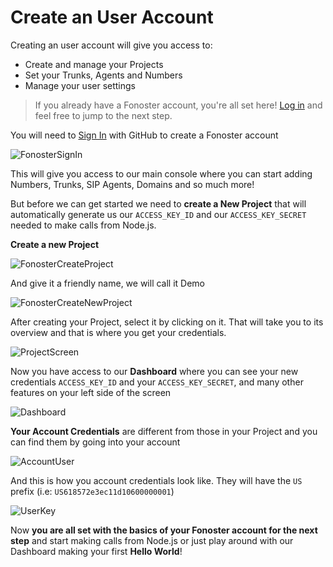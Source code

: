 # Create an User Account

Creating an user account will give you access to: 

- Create and manage your Projects
- Set your Trunks, Agents and Numbers
- Manage your user settings

> If you already have a Fonoster account, you're all set here! [Log in](https://console.fonoster.io) and feel free to jump to the next step.

You will need to [Sign In](https://console.fonoster.io) with GitHub to create a Fonoster account

![FonosterSignIn](https://user-images.githubusercontent.com/80093500/189687721-bc1b1631-1b21-45ad-8a4c-ee78ba68ddab.jpg)

This will give you access to our main console where you can start adding Numbers, Trunks, SIP Agents, Domains and so much more! 

But before we can get started we need to **create a New Project** that will automatically generate us our `ACCESS_KEY_ID` and our `ACCESS_KEY_SECRET` needed to make calls from Node.js.

**Create a new Project**

![FonosterCreateProject](https://user-images.githubusercontent.com/80093500/189688035-4a4bc9a1-b6ef-4511-adad-a43aaed3f658.jpg)

And give it a friendly name, we will call it Demo 

![FonosterCreateNewProject](https://user-images.githubusercontent.com/80093500/189689096-460528b4-79b6-437a-b2d2-59589c590f56.jpg)

After creating your Project, select it by clicking on it. That will take you to its overview and that is where you get your credentials.

![ProjectScreen](https://user-images.githubusercontent.com/80093500/190011281-8b217daa-cd5c-43e1-9e59-5e0e4f0bc36a.png)

Now you have access to our **Dashboard** where you can see your new credentials `ACCESS_KEY_ID` and your `ACCESS_KEY_SECRET`, and many other features on your left side of the screen

![Dashboard](https://user-images.githubusercontent.com/80093500/189691569-08a150ca-0ca1-449b-88ad-d74b96f0fcba.jpg)

**Your Account Credentials** are different from those in your Project and you can find them by going into your account

![AccountUser](https://user-images.githubusercontent.com/80093500/189696920-1dfef7c4-6bba-4479-8b91-c600dc04debd.png)

And this is how you account credentials look like. They will have the `US` prefix (i.e: `US618572e3ec11d10600000001`) 

![UserKey](https://user-images.githubusercontent.com/80093500/189698170-598669eb-5d4c-4390-9cc8-2cf7904e7a16.png)


Now **you are all set with the basics of your Fonoster account for the next step** and start making calls from Node.js or just play around with our Dashboard making your first **Hello World**!



